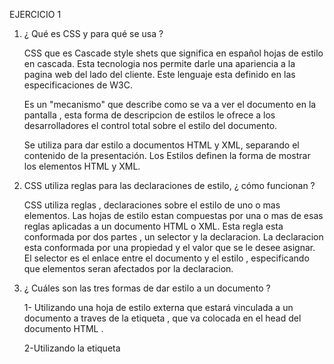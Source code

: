 EJERCICIO 1

1) ¿ Qué es CSS y para qué se usa ? 

    CSS que es Cascade style shets que significa en español hojas de estilo en cascada.
    Esta tecnologia nos permite darle una apariencia a la pagina web del lado del cliente.
    Este lenguaje esta definido en las especificaciones de W3C.

    Es un "mecanismo" que describe como se va a ver el documento en la pantalla , esta forma de descripcion de estilos le ofrece a los desarrolladores el control total sobre el estilo del documento.

    Se utiliza para dar estilo a documentos HTML y XML, separando el contenido de la  presentación. Los Estilos definen la forma de mostrar los elementos HTML y XML.

2) CSS utiliza reglas para las declaraciones de estilo, ¿ cómo funcionan ?

    CSS utiliza reglas , declaraciones sobre el estilo de uno o mas elementos. Las hojas de estilo estan compuestas por una o mas de esas reglas aplicadas a un documento HTML o XML.
    Esta regla esta conformada por dos partes , un selector y la declaracion. La declaracion esta conformada por una propiedad y el valor que se le desee asignar.
    El selector es el enlace entre el documento y el estilo , especificando que elementos seran afectados por la declaracion.

3) ¿ Cuáles son las tres formas de dar estilo a un documento ?

    1- Utilizando una hoja de estilo externa que estará vinculada a un documento a traves de la etiqueta <link> , que va colocada en el head del documento HTML .

    2-Utilizando la etiqueta <style>, en el documento html, generalmente se situa en el head . De esta forma los estilos seran aplicados antes de que la pagina se cargue por completo.

    3-Utilizando estilos directamente sobre los elementos que lo permiten a traves del atributo <style> dentro de <body>. Pero este tipo de estilo pierde las ventajas que ofrecen las hojas de estilo al mezclarse el contenido con la presentacion.
    	
4) ¿ Cuáles son los distintos tipos de selectores más utilizados ? 

    Podes seleccionar elementos de HTML en funcion del nombre del elemento, tambien se puede agrupar esos elementos colocando comas.
    Existe el selector universal (*) , este selecciona todos los elementos del HTML.
    Existen los selectores de clases (.nombreClase) para seleccionar todos los elementos con esa clase.
    Existen los selectores de ID (#nombreID) para seleccionar un elemento del HTML con ese ID.
    Existen selectores descendientes , colocamos el elemento padre y luego el hijo , entonces asi solo modificaremos a esos elementos solo si son hijos del padre que colocamos.

5) ¿ Qué es una pseudo-clase? Cuáles son las más utilizadas aplicadas a vínculos ?

    Es una palabra clave que se añade a los selectores y que especifica un estado especial del elemento seleccionado.
    Las mas utilizadas aplciadas a vinculos son =
     1- (:link) se refiere a un enlace (con atributo href) y apunta a un link que no ha sido visitado.
     2-(:visited) Se refiere a un enlace que ya ha sido visitado.

6) ¿ Qué es la herencia ?

    Es un mecanismo a traves del cual los elementos hijos adquieren propiedades de los elementos que los contienen.

7) ¿ En qué consiste el proceso denominado cascada?

    Esto consiste que cuando tienes varias reglas de CSS aplicadas a un mismo elemento , todas ellas deben converger en una serie de estilos en base a las reglas de la escifidad, al orden en el que aparecen y a su importancia.


EJERCICIO 2

